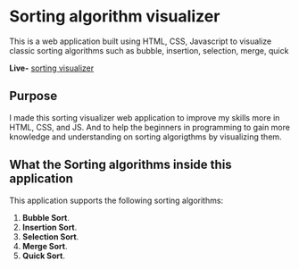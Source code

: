 # Sorting algorithm visualizer

This is a web application built using HTML, CSS, Javascript to visualize classic sorting algorithms such as bubble, insertion, selection, merge, quick 

**Live-** [sorting visualizer]( https://subhajit-mitnick.github.io/Sorting_v/) 

## Purpose

I made this sorting visualizer web application to improve my skills more in
HTML, CSS, and JS. And to help the beginners in programming to gain more knowledge and understanding on sorting algorigthms by visualizing them.

## What the Sorting algorithms inside this application

This application supports the following sorting algorithms:

1. **Bubble Sort**.
2. **Insertion Sort**.
3. **Selection Sort**.
4. **Merge Sort**.
5. **Quick Sort**.
